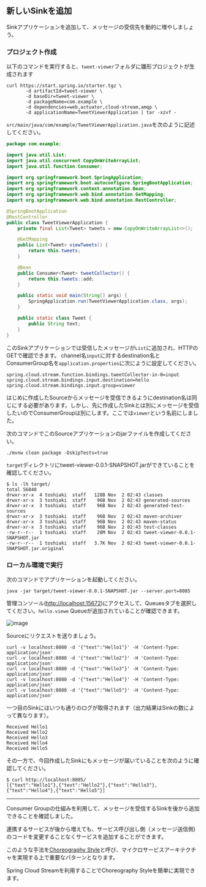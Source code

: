 ## 新しいSinkを追加

Sinkアプリケーションを追加して、メッセージの受信先を動的に増やしましょう。

### プロジェクト作成

以下のコマンドを実行すると、`tweet-viewer`フォルダに雛形プロジェクトが生成されます


```
curl https://start.spring.io/starter.tgz \
       -d artifactId=tweet-viewer \
       -d baseDir=tweet-viewer \
       -d packageName=com.example \
       -d dependencies=web,actuator,cloud-stream,amqp \
       -d applicationName=TweetViewerApplication | tar -xzvf -
```

`src/main/java/com/example/TweetViewerApplication.java`を次のように記述してください。


``` java
package com.example;

import java.util.List;
import java.util.concurrent.CopyOnWriteArrayList;
import java.util.function.Consumer;

import org.springframework.boot.SpringApplication;
import org.springframework.boot.autoconfigure.SpringBootApplication;
import org.springframework.context.annotation.Bean;
import org.springframework.web.bind.annotation.GetMapping;
import org.springframework.web.bind.annotation.RestController;

@SpringBootApplication
@RestController
public class TweetViewerApplication {
	private final List<Tweet> tweets = new CopyOnWriteArrayList<>();

	@GetMapping
	public List<Tweet> viewTweets() {
		return this.tweets;
	}

	@Bean
	public Consumer<Tweet> tweetCollector() {
		return this.tweets::add;
	}

	public static void main(String[] args) {
		SpringApplication.run(TweetViewerApplication.class, args);
	}

	public static class Tweet {
		public String text;
	}
}
```

このSinkアプリケーションでは受信したメッセージが`List`に追加され、HTTPのGETで確認できます。
channel名`input`に対するdestination名とConsumerGroup名を`application.properties`に次にように設定してください。


``` properties
spring.cloud.stream.function.bindings.tweetCollector-in-0=input
spring.cloud.stream.bindings.input.destination=hello
spring.cloud.stream.bindings.input.group=viewer
```

はじめに作成したSourceからメッセージを受信できるようにdestination名は同じにする必要があります。しかし、先に作成したSinkとは別にメッセージを受信したいのでConsumerGroupは別にします。ここでは`viewer`という名前にしました。

次のコマンドでこのSourceアプリケーションのjarファイルを作成してください。

```
./mvnw clean package -DskipTests=true
```

`target`ディレクトリにtweet-viewer-0.0.1-SNAPSHOT.jarができていることを確認してください。

```
$ ls -lh target/
total 56840
drwxr-xr-x  4 toshiaki  staff   128B Nov  2 02:43 classes
drwxr-xr-x  3 toshiaki  staff    96B Nov  2 02:43 generated-sources
drwxr-xr-x  3 toshiaki  staff    96B Nov  2 02:43 generated-test-sources
drwxr-xr-x  3 toshiaki  staff    96B Nov  2 02:43 maven-archiver
drwxr-xr-x  3 toshiaki  staff    96B Nov  2 02:43 maven-status
drwxr-xr-x  3 toshiaki  staff    96B Nov  2 02:43 test-classes
-rw-r--r--  1 toshiaki  staff    28M Nov  2 02:43 tweet-viewer-0.0.1-SNAPSHOT.jar
-rw-r--r--  1 toshiaki  staff   3.7K Nov  2 02:43 tweet-viewer-0.0.1-SNAPSHOT.jar.original
```


### ローカル環境で実行

次のコマンドでアプリケーションを起動してください。

```
java -jar target/tweet-viewer-0.0.1-SNAPSHOT.jar --server.port=8085
```

管理コンソール([http://localhost:15672](http://localhost:15672))にアクセスして、Queuesタブを選択してください。`hello.viewe` Queueが追加されていることが確認できます。


![image](https://qiita-image-store.s3.amazonaws.com/0/1852/3934e335-14c8-84ae-05b0-a36e804adf39.png)


Sourceにリクエストを送りましょう。

```
curl -v localhost:8080 -d '{"text":"Hello1"}' -H 'Content-Type: application/json'
curl -v localhost:8080 -d '{"text":"Hello2"}' -H 'Content-Type: application/json'
curl -v localhost:8080 -d '{"text":"Hello3"}' -H 'Content-Type: application/json'
curl -v localhost:8080 -d '{"text":"Hello4"}' -H 'Content-Type: application/json'
curl -v localhost:8080 -d '{"text":"Hello5"}' -H 'Content-Type: application/json'
```

一つ目のSinkにはいつも通りのログが取得されます（出力結果はSinkの数によって異なります）。

```
Received Hello1
Received Hello2
Received Hello3
Received Hello4
Received Hello5
```

その一方で、今回作成したSinkにもメッセージが届いていることを次のように確認してください。

```
$ curl http://localhost:8085/
[{"text":"Hello1"},{"text":"Hello2"},{"text":"Hello3"},{"text":"Hello4"},{"text":"Hello5"}]
```

----

Consumer Groupの仕組みを利用して、メッセージを受信するSinkを後から追加できることを確認しました。

連携するサービスが後から増えても、サービス呼び出し側（メッセージ送信側)のコードを変更することなくサービスを追加することができます。

このような手法を[Choreography Style](https://www.thoughtworks.com/insights/blog/scaling-microservices-event-stream)と呼び、マイクロサービスアーキテクチャを実現する上で重要なパターンとなります。

Spring Cloud Streamを利用することでChoreography Styleを簡単に実現できます。
